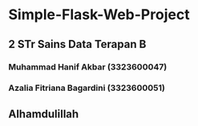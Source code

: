 # Simple-Flask-Web-Project
## 2 STr Sains Data Terapan B

### Muhammad Hanif Akbar (3323600047)
### Azalia Fitriana Bagardini (3323600051)

## Alhamdulillah
